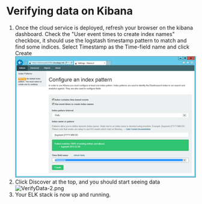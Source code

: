 # Verifying data on Kibana
1. Once the cloud service is deployed, refresh your browser on the kibana dashboard. Check the "User event times to create index names" checkbox, it should use the logstash timestamp pattern to match and find some indices. Select Timestamp as the Time-field name and click Create      
![VerifyData-1.png](../md-images/VerifyData-1.png)
2. Click Discover at the top, and you should start seeing data  
![VerifyData-2.png](./md-images/VerifyData-2.png)
3. Your ELK stack is now up and running.  